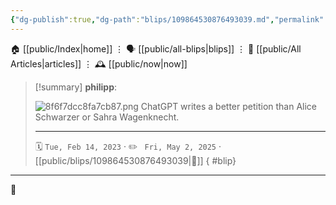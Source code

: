 ```yaml
---
{"dg-publish":true,"dg-path":"blips/109864530876493039.md","permalink":"/blips/109864530876493039/","title":"philipp on mastodon @ 2023-02-14"}
---
```



<div class="transclusion internal-embed is-loaded"><div class="markdown-embed">




🏠 [[public/Index\|home]]  ⋮ 🗣️ [[public/all-blips\|blips]] ⋮  📝 [[public/All Articles\|articles]]  ⋮ 🕰️ [[public/now\|now]]


</div></div>


> [!summary] **philipp**:
>
> ![8f6f7dcc8fa7cb87.png](/img/user/attachments/8f6f7dcc8fa7cb87.png)
> ChatGPT writes a better petition than Alice Schwarzer or Sahra Wagenknecht.
> - - -
>
> 🗓️ <code>Tue, Feb 14, 2023</code>  · ✏️ <code> Fri, May 2, 2025</code>  · [[public/blips/109864530876493039\|🔗]]
{ #blip}


- - -

 👾
